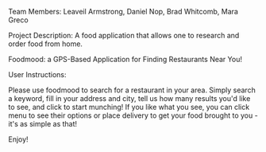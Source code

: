 Team Members: Leaveil Armstrong, Daniel Nop, Brad Whitcomb, Mara Greco

Project Description: A food application that allows one to research and order food from home.


Foodmood: a GPS-Based Application for Finding Restaurants Near You!

User Instructions:

Please use foodmood to search for a restaurant in your area. Simply search a keyword, fill in your address and city, tell us how many results you'd like to see, and click to start munching! If you like what you see, you can click menu to see their options or place delivery to get your food brought to you - it's as simple as that!

Enjoy!

